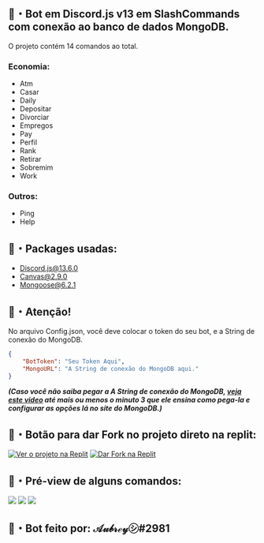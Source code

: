 
## 🍭・Bot em Discord.js v13 em SlashCommands com conexão ao banco de dados MongoDB.

 O projeto contém 14 comandos ao total.
### Economia:
- Atm
- Casar
- Daily
- Depositar
- Divorciar
- Empregos
- Pay
- Perfil
- Rank
- Retirar
- Sobremim
- Work
### Outros:
- Ping
- Help

## 🍙・Packages usadas:
- [Discord.js@13.6.0](https://www.npmjs.com/package/discord.js)
- [Canvas@2.9.0](https://www.npmjs.com/package/canvas)
- [Mongoose@6.2.1](https://www.npmjs.com/package/mongoose)

## 🍬・Atenção!
No arquivo Config.json, você deve colocar o token do seu bot, e a String de conexão do MongoDB.
```json
{
    "BotToken": "Seu Token Aqui",
    "MongoURL": "A String de conexão do MongoDB aqui."
}
```
***(Caso você não saiba pegar a A String de conexão do MongoDB, [veja este video](https://youtu.be/6hYXX4A1cyY) até mais ou menos o minuto 3 que ele ensina como pega-la e configurar as opções lá no site do MongoDB.)***

## 🍣・Botão para dar Fork no projeto direto na replit:
[![Ver o projeto na Replit](https://img.shields.io/badge/Ver--o--projeto--na--replit-000000?style=for-the-badge&logo=replit&logoColor=white)](https://replit.com/@AubreyFBG/Discord-bot-v13-com-MongoDB)
[![Dar Fork na Replit](https://img.shields.io/badge/dar--fork--na--replit-000000?style=for-the-badge&logo=replit&logoColor=white)](https://repl.it/github/AubreyFBG/Bot-para-Discord-com-MongoDB)

## 🍡・Pré-view de alguns comandos:
<img  src="https://i.imgur.com/Urwug5a.jpg"> 
<img  src="https://i.imgur.com/CQwSpts.jpg"> 
<img  src="https://i.imgur.com/OxHsc7X.jpg"> 

## 🍨・Bot feito por: 𝒜𝓊𝒷𝓇ℯ𝓎㋛#2981
